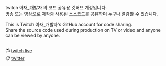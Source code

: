 
twitch 아재_개발자 의 코드 공유용 깃허브 계정입니다.<br>
방송 또는 영상으로 제작중 사용된 소스코드를 공유하며 누구나 열람할 수 있습니다.

This is Twitch 아재_개발자's GitHub account for code sharing.<br>
Share the source code used during production on TV or video and anyone can be viewed by anyone.
<br><br>


📺 [twitch live](https://www.twitch.tv/oyajidev)
<br>
📋 [twitter](https://twitter.com/DSomehit)
<br>
<!-- 🎥 [youtube]()
<br> -->
